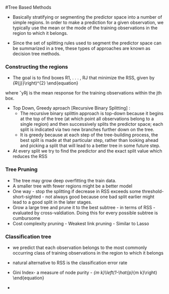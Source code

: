 #Tree Based Methods

* Basically stratifying or segmenting the predictor space into a number of simple regions. In order to make a prediction for a given observation, we typically use the mean or the mode of the training observations in the region to which it belongs.

* Since the set of splitting rules used
to segment the predictor space can be summarized in a tree, these types of
approaches are known as decision tree methods.

### Constructing the regions
* The goal is to find boxes R1, . . . , RJ that minimize the RSS,
given by 
<math>\begin{equation}
\sum_{j=1}^{J} \sum_{i \in R_{j}}\left(y_{i}-\hat{y}_{R_{j}}\right)^{2}
\end{equation}</math>

where ˆyRj is the mean response for the training observations within the
jth box.

* Top Down, Greedy aproach [Recursive Binary Splitting] : 
	* The recursive binary splittin approach is top-down because it begins at the top of the tree (at which point all observations belong to a single region) and then successively splits the predictor space; each split is indicated via two new branches further down on the tree.
	* It is greedy because at each step of the tree-building process, the best split is made at that particular step, rather than looking ahead and picking a split that will lead to a better tree in some future step.
* At every split we try to find the predictor and the exact split value which reduces the RSS

### Tree Pruning
* The tree may grow deep overfitting the train data.
* A smaller tree with fewer regions might be a better model
* One way - stop the splitting if decrease in RSS exceeds some threshold-short-sighted - not always good because one bad split earlier might lead to a good split in the later stages.
* Grow a large tree and prune it to the best subtree - in terms of RSS - evaluated by cross-valdiation. Doing this for every possible subtree is cumbursome
* Cost complexity pruning - Weakest link pruning - Similar to Lasso 


### Classification tree
* we predict that each observation belongs to the most commonly occurring class of training
observations in the region to which it belongs
* natural alternative to RSS is the classification error rate
* Gini Index- a measure of node purity - <math>\begin{equation}
G=\sum_{k=1}^{K} \hat{p}_{m k}\left(1-\hat{p}_{m k}\right)
\end{equation}</math>


* 




